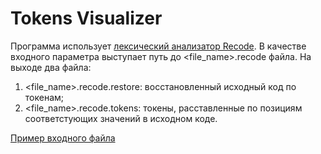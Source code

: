 # Tokens Visualizer

Программа использует [лексический анализатор Recode](https://github.com/Relz/Lexer).
В качестве входного параметра выступает путь до <file_name>.recode файла. На выходе два файла:
1. <file_name>.recode.restore: восстановленный исходный код по токенам;
2. <file_name>.recode.tokens: токены, расставленные по позициям соответстующих значений в исходном коде.

[Пример входного файла](https://github.com/Relz/Lexer/blob/master/program.recode)
